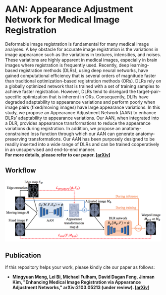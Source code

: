 # AAN: Appearance Adjustment Network for Medical Image Registration
Deformable image registration is fundamental for many medical image analyses. A key obstacle for accurate image registration is the variations in image appearance such as the variations in textures, intensities, and noises. These variations are highly apparent in medical images, especially in brain images where registration is frequently used. Recently, deep learning-based registration methods (DLRs), using deep neural networks, have gained computational efficiency that is several orders of magnitude faster than traditional optimization-based registration methods (ORs). DLRs rely on a globally optimized network that is trained with a set of training samples to achieve faster registration. However, DLRs tend to disregard the target-pair-specific optimization that is inherent in ORs. Consequently, DLRs have degraded adaptability to appearance variations and perform poorly when image pairs (fixed/moving images) have large appearance variations. In this study, we propose an Appearance Adjustment Network (AAN) to enhance DLRs’ adaptability to appearance variations. Our AAN, when integrated into a DLR, provides appearance transformations to reduce the appearance variations during registration. In addition, we propose an anatomy- constrained loss function through which our AAN can generate anatomy-preserving transformations. Our AAN has been purposely designed to be readily inserted into a wide range of DLRs and can be trained cooperatively in an unsupervised and end-to-end manner.  
**For more details, please refer to our paper. [[arXiv](https://arxiv.org/abs/2103.05213)]**

## Workflow
![workflow](https://github.com/MungoMeng/Image-Registration-AAN/blob/master/Figure/workflow.png)

## Publication
If this repository helps your work, please kindly cite our paper as follows:

* **Mingyuan Meng, Lei Bi, Michael Fulham, David Dagan Feng, Jinman Kim, "Enhancing Medical Image Registration via Appearance Adjustment Networks," arXiv:2103.05213 (under review). [[arXiv](https://arxiv.org/abs/2103.05213)]**
